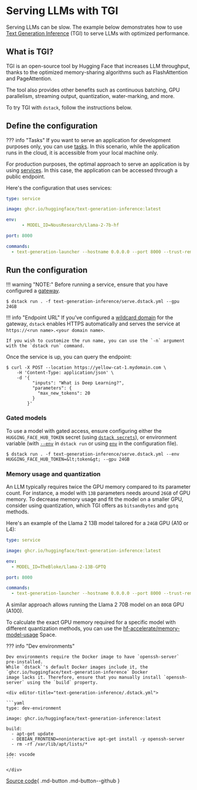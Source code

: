# Serving LLMs with TGI

Serving LLMs can be slow. The example below demonstrates how to use
[Text Generation Inference](https://github.com/huggingface/text-generation-inference) (TGI) to serve LLMs with
optimized performance. 

## What is TGI?

TGI is an open-source tool by Hugging Face that increases LLM throughput, thanks to the optimized memory-sharing
algorithms such as FlashAttention and PageAttention.

The tool also provides other benefits such as continuous batching, 
GPU parallelism, streaming output, quantization, water-marking, and more.

To try TGI with `dstack`, follow the instructions below.

## Define the configuration

??? info "Tasks"
    If you want to serve an application for development purposes only, you can use 
    [tasks](../docs/guides/services.md). 
    In this scenario, while the application runs in the cloud, 
    it is accessible from your local machine only.

For production purposes, the optimal approach to serve an application is by using 
[services](../docs/guides/services.md). In this case, the application can be accessed through a public endpoint.

Here's the configuration that uses services:

<div editor-title="text-generation-inference/serve.dstack.yml"> 

```yaml
type: service

image: ghcr.io/huggingface/text-generation-inference:latest

env:
      - MODEL_ID=NousResearch/Llama-2-7b-hf

port: 8000

commands: 
  - text-generation-launcher --hostname 0.0.0.0 --port 8000 --trust-remote-code
```

</div>

## Run the configuration

!!! warning "NOTE:"
    Before running a service, ensure that you have configured a [gateway](../docs/guides/clouds.md#configuring-gateways).

<div class="termy">

```shell
$ dstack run . -f text-generation-inference/serve.dstack.yml --gpu 24GB
```

</div>

!!! info "Endpoint URL"
    If you've configured a [wildcard domain](clouds.md#configuring-gateways) for the gateway, 
    `dstack` enables HTTPS automatically and serves the service at 
    `https://<run name>.<your domain name>`.

    If you wish to customize the run name, you can use the `-n` argument with the `dstack run` command.

Once the service is up, you can query the endpoint:

<div class="termy">

```shell
$ curl -X POST --location https://yellow-cat-1.mydomain.com \
    -H 'Content-Type: application/json' \
    -d '{
          "inputs": "What is Deep Learning?",
          "parameters": {
            "max_new_tokens": 20
          }
        }'
```

</div>

### Gated models

To use a model with gated access, ensure configuring either the `HUGGING_FACE_HUB_TOKEN` secret
(using [`dstack secrets`](../docs/reference/cli/secrets.md#dstack-secrets-add)),
or environment variable (with [`--env`](../docs/reference/cli/run.md#ENV) in `dstack run` or 
using [`env`](../docs/reference/dstack.yml/service.md#env) in the configuration file).

<div class="termy">

```shell
$ dstack run . -f text-generation-inference/serve.dstack.yml --env HUGGING_FACE_HUB_TOKEN=&lt;token&gt; --gpu 24GB
```
</div>

### Memory usage and quantization

An LLM typically requires twice the GPU memory compared to its parameter count. For instance, a model with `13B` parameters
needs around `26GB` of GPU memory. To decrease memory usage and fit the model on a smaller GPU, consider using
quantization, which TGI offers as `bitsandbytes` and `gptq` methods. 

Here's an example of the Llama 2 13B model tailored for a `24GB` GPU (A10 or L4):

<div editor-title="text-generation-inference/serve.dstack.yml"> 

```yaml
type: service

image: ghcr.io/huggingface/text-generation-inference:latest

env:
  - MODEL_ID=TheBloke/Llama-2-13B-GPTQ

port: 8000

commands: 
  - text-generation-launcher --hostname 0.0.0.0 --port 8000 --trust-remote-code --quantize gptq
```

</div>

A similar approach allows running the Llama 2 70B model on an `80GB` GPU (A100).

To calculate the exact GPU memory required for a specific model with different quantization methods, you can use the
[hf-accelerate/memory-model-usage](https://huggingface.co/spaces/hf-accelerate/model-memory-usage) Space.

??? info "Dev environments"

    Dev environments require the Docker image to have `openssh-server` pre-installed. 
    While `dstack`'s default Docker images include it, the `ghcr.io/huggingface/text-generation-inference` Docker 
    image lacks it. Therefore, ensure that you manually install `openssh-server` using the `build` property.
    
    <div editor-title="text-generation-inference/.dstack.yml">
    
    ```yaml
    type: dev-environment
    
    image: ghcr.io/huggingface/text-generation-inference:latest
    
    build:
      - apt-get update
      - DEBIAN_FRONTEND=noninteractive apt-get install -y openssh-server
      - rm -rf /var/lib/apt/lists/*
    
    ide: vscode
    ```
    
    </div>

[Source code](https://github.com/dstackai/dstack-examples){ .md-button .md-button--github }
